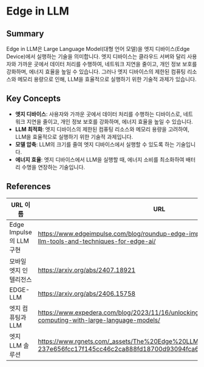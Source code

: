 # Edge in LLM

## Summary
Edge in LLM은 Large Language Model(대형 언어 모델)을 엣지 디바이스(Edge Device)에서 실행하는 기술을 의미합니다. 엣지 디바이스는 클라우드 서버와 달리 사용자와 가까운 곳에서 데이터 처리를 수행하여, 네트워크 지연을 줄이고, 개인 정보 보호를 강화하며, 에너지 효율을 높일 수 있습니다. 그러나 엣지 디바이스의 제한된 컴퓨팅 리소스와 메모리 용량으로 인해, LLM을 효율적으로 실행하기 위한 기술적 과제가 있습니다.

## Key Concepts
- **엣지 디바이스**: 사용자와 가까운 곳에서 데이터 처리를 수행하는 디바이스로, 네트워크 지연을 줄이고, 개인 정보 보호를 강화하며, 에너지 효율을 높일 수 있습니다.
- **LLM 최적화**: 엣지 디바이스의 제한된 컴퓨팅 리소스와 메모리 용량을 고려하여, LLM을 효율적으로 실행하기 위한 기술적 과제입니다.
- **모델 압축**: LLM의 크기를 줄여 엣지 디바이스에서 실행할 수 있도록 하는 기술입니다.
- **에너지 효율**: 엣지 디바이스에서 LLM을 실행할 때, 에너지 소비를 최소화하여 배터리 수명을 연장하는 기술입니다.

## References
| URL 이름 | URL |
| --- | --- |
| Edge Impulse의 LLM 구현 | https://www.edgeimpulse.com/blog/roundup-edge-impulses-implementations-of-llm-tools-and-techniques-for-edge-ai/ |
| 모바일 엣지 인텔리전스 | https://arxiv.org/abs/2407.18921 |
| EDGE-LLM | https://arxiv.org/abs/2406.15758 |
| 엣지 컴퓨팅과 LLM | https://www.expedera.com/blog/2023/11/16/unlocking-the-power-of-edge-computing-with-large-language-models/ |
| 엣지 LLM 솔루션 | https://www.rgnets.com/_assets/The%20Edge%20LLM%20AI-237e656fcc17f145cc46c2ca888fd18700d93094fca6f98f8f9556a6036debfb.pdf |